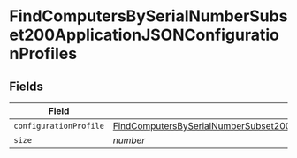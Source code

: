 # FindComputersBySerialNumberSubset200ApplicationJSONConfigurationProfiles


## Fields

| Field                                                                                                                                                                                                                   | Type                                                                                                                                                                                                                    | Required                                                                                                                                                                                                                | Description                                                                                                                                                                                                             | Example                                                                                                                                                                                                                 |
| ----------------------------------------------------------------------------------------------------------------------------------------------------------------------------------------------------------------------- | ----------------------------------------------------------------------------------------------------------------------------------------------------------------------------------------------------------------------- | ----------------------------------------------------------------------------------------------------------------------------------------------------------------------------------------------------------------------- | ----------------------------------------------------------------------------------------------------------------------------------------------------------------------------------------------------------------------- | ----------------------------------------------------------------------------------------------------------------------------------------------------------------------------------------------------------------------- |
| `configurationProfile`                                                                                                                                                                                                  | [FindComputersBySerialNumberSubset200ApplicationJSONConfigurationProfilesConfigurationProfile](../../models/operations/findcomputersbyserialnumbersubset200applicationjsonconfigurationprofilesconfigurationprofile.md) | :heavy_minus_sign:                                                                                                                                                                                                      | N/A                                                                                                                                                                                                                     |                                                                                                                                                                                                                         |
| `size`                                                                                                                                                                                                                  | *number*                                                                                                                                                                                                                | :heavy_minus_sign:                                                                                                                                                                                                      | N/A                                                                                                                                                                                                                     | 1                                                                                                                                                                                                                       |